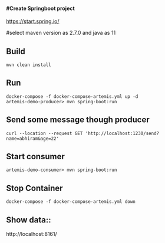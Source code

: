 #### **#Create Springboot project**

https://start.spring.io/

#select maven version as 2.7.0 and java as 11

## Build
```
mvn clean install
```

## Run
```
docker-compose -f docker-compose-artemis.yml up -d
artemis-demo-producer> mvn spring-boot:run
```

## Send some message though producer
```
curl --location --request GET 'http://localhost:1230/send?name=abhiram&age=22'
```

## Start consumer
```
artemis-demo-consumer> mvn spring-boot:run
```

## Stop Container
```
docker-compose -f docker-compose-artemis.yml down
```

## Show data::

http://localhost:8161/


